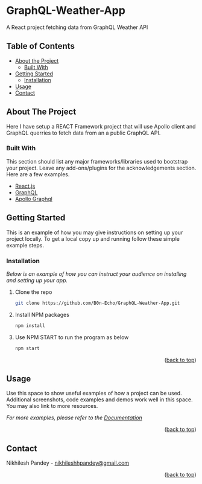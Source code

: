 # GraphQL-Weather-App
A React project fetching data from GraphQL Weather API


## Table of Contents

* [About the Project](#about-the-project)
  * [Built With](#built-with)
* [Getting Started](#getting-started)
  * [Installation](#installation)
* [Usage](#usage)
* [Contact](#contact)

<!-- ABOUT THE PROJECT -->
## About The Project

Here I have setup a REACT Framework project that will use Apollo client and GraphQL querries to fetch data from an a public GraphQL API.   


### Built With

This section should list any major frameworks/libraries used to bootstrap your project. Leave any add-ons/plugins for the acknowledgements section. Here are a few examples.

* [React.js](https://reactjs.org/)
* [GraphQL](https://graphql.org/)
* [Apollo Graphql](https://www.apollographql.com/)

<!-- GETTING STARTED -->
## Getting Started

This is an example of how you may give instructions on setting up your project locally.
To get a local copy up and running follow these simple example steps.

### Installation

_Below is an example of how you can instruct your audience on installing and setting up your app._

1. Clone the repo
   ```sh
   git clone https://github.com/B0n-Echo/GraphQL-Weather-App.git
   ```
2. Install NPM packages
   ```sh
   npm install
   ```
3. Use NPM START to run the program as below
   ```sh
   npm start
   ```

<p align="right">(<a href="#top">back to top</a>)</p>



<!-- USAGE EXAMPLES -->
## Usage

Use this space to show useful examples of how a project can be used. Additional screenshots, code examples and demos work well in this space. You may also link to more resources.

_For more examples, please refer to the [Documentation](https://example.com)_

<p align="right">(<a href="#top">back to top</a>)</p>



<!-- CONTACT -->
## Contact

Nikhilesh Pandey - nikhileshhpandey@gmail.com

<p align="right">(<a href="#top">back to top</a>)</p>

